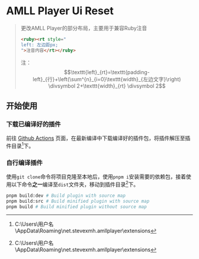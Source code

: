 # AMLL Player Ui Reset

> 更改AMLL Player的部分布局，主要用于兼容Ruby注音
>
> ```html
> <ruby><rt style="
> left: 左边距px;
> ">注音内容</rt></ruby>
> ```
>
> 注：$$\texttt{left}_{rt}=\texttt{padding-left}_{行}+\left(\sum^{n}_{i=0}\texttt{width}_{左边文字}\right) \divsymbol 2+\texttt{width}_{rt} \divsymbol 2$$

## 开始使用

### 下载已编译好的插件

前往 [Github Actions](../../actions) 页面，在最新编译中下载编译好的插件包，将插件解压至插件目录[^1]下。

### 自行编译插件

使用`git clone`命令将项目克隆至本地后，使用`pnpm i`安装需要的依赖包，接着使用以下命令**之一**编译至`dist`文件夹，移动到插件目录[^1]下。

```bash
pnpm build:dev # Build plugin with source map
pnpm build:src # Build minified plugin with source map
pnpm build # Build minified plugin without source map
```

[^1]: C:\Users\用户名\AppData\Roaming\net.stevexmh.amllplayer\extensions
